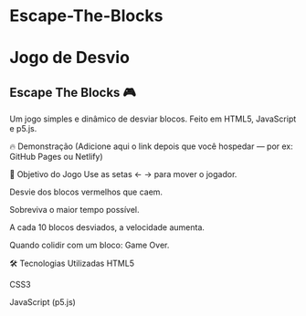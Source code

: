 # Escape-The-Blocks
# Jogo de Desvio
## Escape The Blocks 🎮
Um jogo simples e dinâmico de desviar blocos. Feito em HTML5, JavaScript e p5.js.

🔥 Demonstração
(Adicione aqui o link depois que você hospedar — por ex: GitHub Pages ou Netlify)

🎯 Objetivo do Jogo
Use as setas ← → para mover o jogador.

Desvie dos blocos vermelhos que caem.

Sobreviva o maior tempo possível.

A cada 10 blocos desviados, a velocidade aumenta.

Quando colidir com um bloco: Game Over.

🛠 Tecnologias Utilizadas
HTML5

CSS3

JavaScript (p5.js)


